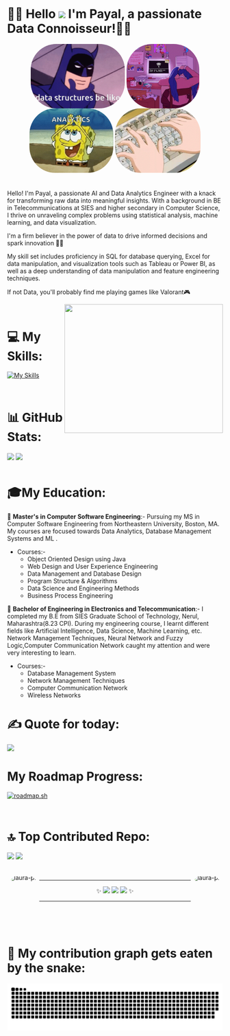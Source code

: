 # 🐛👾 Hello <img src="https://raw.githubusercontent.com/MartinHeinz/MartinHeinz/master/wave.gif" width="30px"> I'm Payal, a passionate Data Connoisseur!👾🐛

<div align="center">

<img align="center" alt="zerotwo-pic" height="150" style="border-radius:60px;" src="https://github.com/Payal2000/Payal2000/blob/main/batman-thinking.gif">
<img align="center" alt="zerotwo-pic" height="150" style="border-radius:60px;" src="https://github.com/Payal2000/Payal2000/blob/main/aesthetic-anime.gif">
<img align="center" alt="zerotwo-pic" height="150" style="border-radius:60px;" src="https://github.com/Payal2000/Payal2000/blob/main/spongebob-analytics.gif">
<img align="center" alt="zerotwo-pic" height="150" style="border-radius:60px;" src="https://github.com/Payal2000/Payal2000/blob/main/anime-write.gif">
</div>


#
Hello! I'm Payal, a passionate AI and Data Analytics Engineer with a knack for transforming raw data into meaningful insights. 
With a background in BE in Telecommunications at SIES and higher secondary in Computer Science, I thrive on unraveling complex problems using statistical analysis, machine learning, and data visualization.

I'm a firm believer in the power of data to drive informed decisions and spark innovation 🔭🔭

My skill set includes proficiency in SQL for database querying, Excel for data manipulation, and visualization tools such as Tableau or Power BI, as well as a deep understanding of data manipulation and feature engineering techniques.

If not Data, you'll probably find me playing games like Valorant🎮

<img src="https://github.com/mayankchaudhary26/Cool-Readme-ideas/raw/master/data/productive.gif" width="370" height="300" align="right"/>

<br>

# 💻 My Skills:

[![My Skills](https://skillicons.dev/icons?i=eclipse,github,graphql,kubernetes,vue,mongodb,mysql,php,postgres,py,sqlite,visualstudio,vscode,postman,js&perline=5)](https://skillicons.dev)

<br>

# 📊 GitHub Stats:

<div>
    
  <img align="center" height="165em" src="https://github-readme-stats.vercel.app/api?username=Payal2000&theme=dracula&hide_border=false&include_all_commits=true&count_private=true)"/>
  <img align="center" height="165em" src="https://github-readme-streak-stats.herokuapp.com/?user=Payal2000&theme=dracula&hide_border=false"/>
   
</div>

<br>

# :mortar_board:**My Education:** 
:school:	**Master's in Computer Software Engineering**:- Pursuing my MS in Computer Software Engineering from Northeastern University, Boston, MA. My courses are focused towards Data Analytics, Database Management Systems and ML . 
* Courses:- 
     * Object Oriented Design using Java
     * Web Design and User Experience Engineering
     * Data Management and Database Design
     * Program Structure & Algorithms
     * Data Science and Engineering Methods
     * Business Process Engineering
  
:school:	**Bachelor of Engineering in Electronics and Telecommunication**:- I completed my B.E from SIES Graduate School of Technology, Nerul, Maharashtra(8.23 CPI). During my engineering course, I learnt different fields like Artificial Intelligence, Data Science, Machine Learning, etc. Network Management Techniques, Neural Network and Fuzzy Logic,Computer Communication Network caught my attention and were very interesting to learn.
* Courses:- 
     * Database Management System 
     * Network Management Techniques 
     * Computer Communication Network
     * Wireless Networks 


# ✍️ Quote for today:

![](https://quotes-github-readme.vercel.app/api?type=horizontal&theme=dracula)


# My Roadmap Progress:
<a href="https://roadmap.sh"><img src="https://api.roadmap.sh/v1-badge/wide/64c16351fcdcf9c5d5106c9b?variant=dark" alt="roadmap.sh"/></a>


<br>

# 🔝 Top Contributed Repo:
![](https://github-contributor-stats.vercel.app/api?username=Payal2000&limit=5&theme=dracula&combine_all_yearly_contributions=true)
![](https://github-readme-stats.vercel.app/api/top-langs/?username=Payal2000&theme=dracula&hide_border=false&include_all_commits=true&count_private=true&layout=compact)


 

<div style="display: inline_block" ><br>

  <img align="left" alt="laura-pic" height="150" style="border-radius:50px;" src="https://media.giphy.com/media/9vjgaOecdyJL38m03z/giphy.gif">

  
  <img align="right" alt="laura-pic" height="150" style="border-radius:50px;" src="https://media.giphy.com/media/9vjgaOecdyJL38m03z/giphy.gif">
</div>

 -----
  
<div align="center"> ✨
  <a href="https://www.linkedin.com/in/payal-sanjay-nagaonkar-76b733188/" target="_blank"><img src="https://img.shields.io/badge/-LinkedIn-%230077B5?style=for-the-badge&logo=linkedin&logoColor=white" target="_blank"></a> 
  <a href="https://www.instagram.com/payal_nagaonkar/" target="_blank"><img src="https://img.shields.io/badge/-Instagram-%23E4405F?style=for-the-badge&logo=instagram&logoColor=white" target="_blank"></a>
  <a href = "mailto:nagaonkar.p@northeastern.edu"><img src="https://img.shields.io/badge/Microsoft_Outlook-0078D4?style=for-the-badge&logo=microsoft-outlook&logoColor=white" target="_blank"></a> ✨
  
  </div>


-----


<br> <br> <br>

 # 🐍 My contribution graph gets eaten by the snake:
<picture>
  <source media="(prefers-color-scheme: dark)" srcset="https://github.com/Payal2000/workflows/blob/output/github-contribution-grid-snake.gif" />
  
 ![snake gif](https://github.com/Payal2000/workflows/blob/output/github-contribution-grid-snake.svg)



<!-- Proudly created with GPRM ( https://gprm.itsvg.in ) -->
